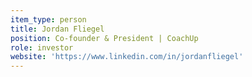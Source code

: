 ```yaml
---
item_type: person
title: Jordan Fliegel
position: Co-founder & President | CoachUp
role: investor
website: 'https://www.linkedin.com/in/jordanfliegel'
---
```


